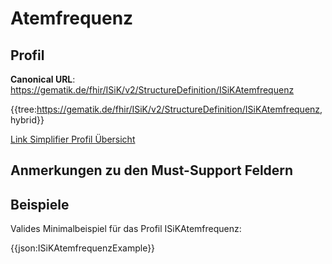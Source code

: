 # Atemfrequenz

## Profil

**Canonical URL**: https://gematik.de/fhir/ISiK/v2/StructureDefinition/ISiKAtemfrequenz

{{tree:https://gematik.de/fhir/ISiK/v2/StructureDefinition/ISiKAtemfrequenz, hybrid}}

[Link Simplifier Profil Übersicht](https://gematik.de/fhir/ISiK/v2/StructureDefinition/ISiKAtemfrequenz)

## Anmerkungen zu den Must-Support Feldern

## Beispiele

Valides Minimalbeispiel für das Profil ISiKAtemfrequenz:

{{json:ISiKAtemfrequenzExample}}